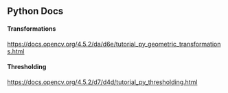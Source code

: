 ## Python Docs

#### Transformations

https://docs.opencv.org/4.5.2/da/d6e/tutorial_py_geometric_transformations.html

#### Thresholding

https://docs.opencv.org/4.5.2/d7/d4d/tutorial_py_thresholding.html
